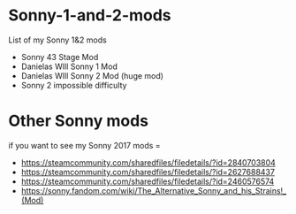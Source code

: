 # Sonny-1-and-2-mods
List of my Sonny 1&amp;2 mods

- Sonny 43 Stage Mod
- Danielas WIll Sonny 1 Mod 
- Danielas WIll Sonny 2 Mod (huge mod)
- Sonny 2 impossible difficulty

# Other Sonny mods
if you want to see my Sonny 2017 mods =
- https://steamcommunity.com/sharedfiles/filedetails/?id=2840703804
- https://steamcommunity.com/sharedfiles/filedetails/?id=2627688437
- https://steamcommunity.com/sharedfiles/filedetails/?id=2460576574
- https://sonny.fandom.com/wiki/The_Alternative_Sonny_and_his_Strains!_(Mod)
